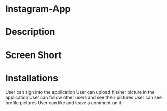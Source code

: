# Instagram-App 
# Description 


# Screen Short

# Installations
User can sign into the application
User can upload his/her picture in the application
User can follow other users and see their pictures
User can see profile pictures
User can like and leave a comment on it
